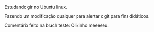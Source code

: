 Estudando gir no Ubuntu linux.

Fazendo um modificação qualquer para alertar o git para fins didáticos.

Comentário feito na brach teste: Olikinho meeeeeu.
